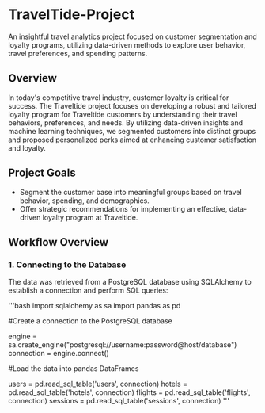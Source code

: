 # TravelTide-Project
An insightful travel analytics project focused on customer segmentation and loyalty programs, utilizing data-driven methods to explore user behavior, travel preferences, and spending patterns.

## Overview
In today's competitive travel industry, customer loyalty is critical for success. The Traveltide project focuses on developing a robust and tailored loyalty program for Traveltide customers by understanding their travel behaviors, preferences, and needs. By utilizing data-driven insights and machine learning techniques, we segmented customers into distinct groups and proposed personalized perks aimed at enhancing customer satisfaction and loyalty.

## Project Goals
- Segment the customer base into meaningful groups based on travel behavior, spending, and demographics.
- Offer strategic recommendations for implementing an effective, data-driven loyalty program at Traveltide.

## Workflow Overview
### 1. Connecting to the Database
The data was retrieved from a PostgreSQL database using SQLAlchemy to establish a connection and perform SQL queries:

'''bash
import sqlalchemy as sa
import pandas as pd

#Create a connection to the PostgreSQL database

engine = sa.create_engine("postgresql://username:password@host/database")
connection = engine.connect()

#Load the data into pandas DataFrames

users = pd.read_sql_table('users', connection)
hotels = pd.read_sql_table('hotels', connection)
flights = pd.read_sql_table('flights', connection)
sessions = pd.read_sql_table('sessions', connection)
'''

